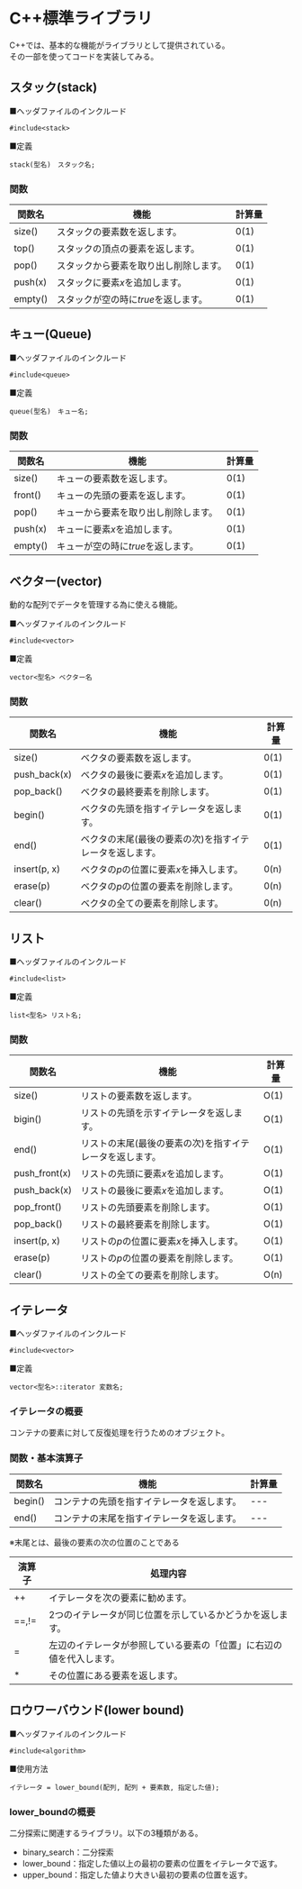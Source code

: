 # C++標準ライブラリ
C++では、基本的な機能がライブラリとして提供されている。  
その一部を使ってコードを実装してみる。

## スタック(stack)
■ヘッダファイルのインクルード
```
#include<stack>
```
■定義
```
stack(型名)　スタック名;
```
### 関数
|関数名|機能|計算量|
|------|----|----|
|size()|スタックの要素数を返します。|0(1)|
|top()|スタックの頂点の要素を返します。|0(1)|
|pop()|スタックから要素を取り出し削除します。|0(1)|
|push(x)|スタックに要素*x*を追加します。|0(1)|
|empty()|スタックが空の時に*true*を返します。|0(1)|

## キュー(Queue)
■ヘッダファイルのインクルード
```
#include<queue>
```
■定義
```
queue(型名)　キュー名;
```
### 関数
|関数名|機能|計算量|
|------|----|----|
|size()|キューの要素数を返します。|0(1)|
|front()|キューの先頭の要素を返します。|0(1)|
|pop()|キューから要素を取り出し削除します。|0(1)|
|push(x)|キューに要素*x*を追加します。|0(1)|
|empty()|キューが空の時に*true*を返します。|0(1)|

## ベクター(vector)
動的な配列でデータを管理する為に使える機能。

■ヘッダファイルのインクルード
```
#include<vector>
```
■定義
```
vector<型名> ベクター名
```

### 関数
|関数名|機能|計算量|
|------|----|----|
|size()|ベクタの要素数を返します。|0(1)|
|push_back(x)|ベクタの最後に要素*x*を追加します。|0(1)|
|pop_back()|ベクタの最終要素を削除します。|0(1)|
|begin()|ベクタの先頭を指すイテレータを返します。|0(1)|
|end()|ベクタの末尾(最後の要素の次)を指すイテレータを返します。|0(1)|
|insert(p, x)|ベクタの*p*の位置に要素*x*を挿入します。|0(n)|
|erase(p)|ベクタの*p*の位置の要素を削除します。|0(n)|
|clear()|ベクタの全ての要素を削除します。|0(n)|

## リスト
■ヘッダファイルのインクルード
```
#include<list>
```
■定義
```
list<型名> リスト名;
```

### 関数
|関数名|機能|計算量|
|------|----|----|
|size()|リストの要素数を返します。|O(1)|
|bigin()|リストの先頭を示すイテレータを返します。|O(1)|
|end()|リストの末尾(最後の要素の次)を指すイテレータを返します。|O(1)|
|push_front(x)|リストの先頭に要素*x*を追加します。|O(1)|
|push_back(x)|リストの最後に要素*x*を追加します。|O(1)|
|pop_front()|リストの先頭要素を削除します。|O(1)|
|pop_back()|リストの最終要素を削除します。|O(1)|
|insert(p, x)|リストの*p*の位置に要素*x*を挿入します。|O(1)|
|erase(p)|リストの*p*の位置の要素を削除します。|O(1)|
|clear()|リストの全ての要素を削除します。|O(n)|

## イテレータ
■ヘッダファイルのインクルード
```
#include<vector>
```
■定義
```
vector<型名>::iterator 変数名;
```

### イテレータの概要
コンテナの要素に対して反復処理を行うためのオブジェクト。


### 関数・基本演算子
|関数名|機能|計算量|
|------|----|----|
|begin()|コンテナの先頭を指すイテレータを返します。|---|
|end()|コンテナの末尾を指すイテレータを返します。|---|
※末尾とは、最後の要素の次の位置のことである

|演算子|処理内容|
|----|----|
| ++ |イテレータを次の要素に勧めます。|
| ==,!=|2つのイテレータが同じ位置を示しているかどうかを返します。|
| =|左辺のイテレータが参照している要素の「位置」に右辺の値を代入します。|
| *|その位置にある要素を返します。|

## ロウワーバウンド(lower bound)
■ヘッダファイルのインクルード
```
#include<algorithm>
```
■使用方法
```
イテレータ = lower_bound(配列, 配列 + 要素数, 指定した値);
```

### lower_boundの概要
二分探索に関連するライブラリ。以下の3種類がある。
 - binary_search：二分探索
 - lower_bound：指定した値以上の最初の要素の位置をイテレータで返す。
 - upper_bound：指定した値より大きい最初の要素の位置を返す。
